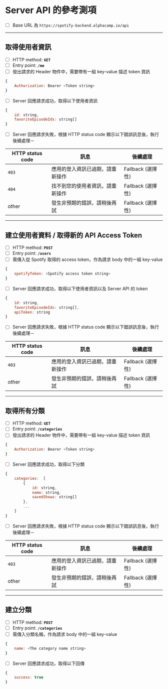 # Server API 的參考測項

- [ ] Base URL 為 `https://spotify-backend.alphacamp.io/api`

---

## 取得使用者資訊

- [ ] HTTP method: **`GET`**
- [ ] Entry point: **`/me`**
- [ ] 發出請求的 Header 物件中，需要帶有一組 key-value 描述 token 資訊
```javascript
{
    Authorization: Bearer <Token string>
}
```
- [ ] Server 回應請求成功，取得以下使用者資訊
```javascript
{
    id: string,
    favoriteEpisodeIds: string[]
}
```
- [ ] Server 回應請求失敗，根據 HTTP status code 顯示以下錯誤訊息後，執行後續處理－

| HTTP status code | 訊息 | 後續處理 |
| --- | --- |--- |
| `403` | 應用的登入資訊已過期，請重新操作 | Fallback (選擇性) |
| `404` | 找不到您的使用者資訊，請重新操作 | Fallback (選擇性) |
| other | 發生非預期的錯誤，請稍後再試 | Fallback (選擇性) |

---

## 建立使用者資料 / 取得新的 API Access Token

- [ ] HTTP method: **`POST`**
- [ ] Entry point: **`/users`**
- [ ] 需傳入從 Spotify 取得的 access token，作為請求 body 中的一組 key-value
```javascript
{
    spotifyToken: <Spotify access token string> 
}
```
- [ ] Server 回應請求成功，取得以下使用者資訊以及 Server API 的 token
```javascript
{
    id: string,
    favoriteEpisodeIds: string[],
    apiToken: string
}
```
- [ ] Server 回應請求失敗，根據 HTTP status code 顯示以下錯誤訊息後，執行後續處理－

| HTTP status code | 訊息 | 後續處理 |
| --- | --- | --- |
| `403` | 應用的登入資訊已過期，請重新操作 | Fallback (選擇性) |
| other | 發生非預期的錯誤，請稍後再試 | Fallback (選擇性) |

---

## 取得所有分類

- [ ] HTTP method: **`GET`**
- [ ] Entry point: **`/categories`**
- [ ] 發出請求的 Header 物件中，需要帶有一組 key-value 描述 token 資訊
```javascript
{
    Authorization: Bearer <Token string>
}
```
- [ ] Server 回應請求成功，取得以下分類
```javascript
{
    categories:  [
        {
            id: string,
            name: string,
            savedShows: string[]
        },
        ...
    ]
}
```
- [ ] Server 回應請求失敗，根據 HTTP status code 顯示以下錯誤訊息後，執行後續處理－

| HTTP status code | 訊息 | 後續處理 |
| --- | --- | --- |
| `403` | 應用的登入資訊已過期，請重新操作 | Fallback (選擇性) |
| other | 發生非預期的錯誤，請稍後再試 | Fallback (選擇性) |

---

## 建立分類

- [ ] HTTP method: **`POST`**
- [ ] Entry point: **`/categories`**
- [ ] 需傳入分類名稱，作為請求 body 中的一組 key-value
```javascript
{
    name: <The category name string> 
}
```
- [ ] Server 回應請求成功，取得以下回傳
```javascript
{
    success: true
}
```